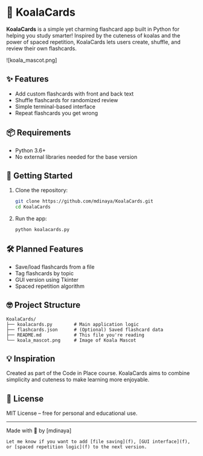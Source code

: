 # 🐨 KoalaCards

**KoalaCards** is a simple yet charming flashcard app built in Python for helping you study smarter! Inspired by the cuteness of koalas and the power of spaced repetition, KoalaCards lets users create, shuffle, and review their own flashcards.

![koala_mascot.png]

## ✨ Features

- Add custom flashcards with front and back text
- Shuffle flashcards for randomized review
- Simple terminal-based interface
- Repeat flashcards you get wrong

## 📦 Requirements

- Python 3.6+
- No external libraries needed for the base version

## 🚀 Getting Started

1. Clone the repository:

   ```bash
   git clone https://github.com/mdinaya/KoalaCards.git
   cd KoalaCards
   ````

2. Run the app:

   ```bash
   python koalacards.py
   ```

## 🛠 Planned Features

* Save/load flashcards from a file
* Tag flashcards by topic
* GUI version using Tkinter
* Spaced repetition algorithm

## 🤓 Project Structure

```
KoalaCards/
├── koalacards.py        # Main application logic
├── flashcards.json      # (Optional) Saved flashcard data
├── README.md            # This file you're reading
└── koala_mascot.png     # Image of Koala Mascot
```

## 💡 Inspiration

Created as part of the Code in Place course. KoalaCards aims to combine simplicity and cuteness to make learning more enjoyable.

## 📜 License

MIT License – free for personal and educational use.

---

Made with 💛 by \[mdinaya]

```
Let me know if you want to add [file saving](f), [GUI interface](f), or [spaced repetition logic](f) to the next version.
```